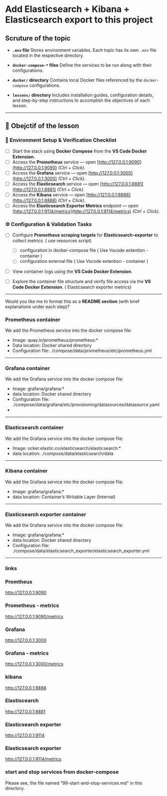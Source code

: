 # Add Elasticsearch + Kibana + Elasticsearch export to this project


## Scruture of the topic 

* **`.env` file**
  Stores environment variables. Each topic has its own `.env` file located in the respective directory.

* **`docker-compose-*` files**
  Define the services to be run along with their configurations.

* **`docker/` directory**
  Contains local Docker files referenced by the `docker-compose` configurations.

* **`lessons/` directory**
  Includes installation guides, configuration details, and step-by-step instructions to accomplish the objectives of each lesson.

---

## 🧾 Obejctif of the lesson 

### 🧩 Environment Setup & Verification Checklist

* [ ] Start the stack using **Docker Compose** from the **VS Code Docker Extension**.
* [ ] Access the **Prometheus** service — open [http://127.0.0.1:9090](http://127.0.0.1:9090) *(Ctrl + Click)*.
* [ ] Access the **Grafana** service — open [http://127.0.0.1:3000](http://127.0.0.1:3000) *(Ctrl + Click)*.
* [ ] Access the **Elasticsearch** service — open [http://127.0.0.1:8881](http://127.0.0.1:8881) *(Ctrl + Click)*.
* [ ] Access the **Kibana** service — open [http://127.0.0.1:8888](http://127.0.0.1:8888) *(Ctrl + Click)*.
* [ ] Access the **Elasticsearch Exporter Metrics** endpoint — open [http://127.0.0.1:9114/metrics](http://127.0.0.1:9114/metrics) *(Ctrl + Click)*.

### ⚙️ Configuration & Validation Tasks

* [ ] Configure **Prometheus scraping targets** for **Elasticsearch-exporter** to collect metrics. ( use resources script)
  * [ ] configuration in docker-compose file ( Use Vscode extention - container )
  * [ ] configuration external file ( Use Vscode extention - container )
* [ ] View container logs using the **VS Code Docker Extension**.
* [ ] Explore the container file structure and verify file access via the **VS Code Docker Extension**. ( Elasticsearch exporter metrics)
  

---

Would you like me to format this as a **README section** (with brief explanations under each step)?


### Prometheus container

We add the Prometheus service into the docker compose file: 
- Image: quay.io/prometheus/prometheus:*
- Data location: Docker shared directory
- Configuration file: ./compose/data/prometheus/etc/prometheus.yml

---

### Grafana container

We add the Grafana service into the docker compose file: 
- Image: grafana/grafana:*
- data location: Docker shared directory
- Configuration file: ./compose/data/grafana/etc/provisioning/datasources/datasource.yaml
- 
---

### Elasticsearch container

We add the Grafana service into the docker compose file: 
- Image: ocker.elastic.co/elasticsearch/elasticsearch:*
- data location: ./compose/data/elasticsearch/data
---

### Kibana container

We add the Grafana service into the docker compose file: 
- Image: grafana/grafana:*
- data location: Container’s Writable Layer (Internal)
---

### Elasticsearch exporter container

We add the Grafana service into the docker compose file: 
- Image: grafana/grafana:*
- data location: Docker shared directory
- Configuration file: ./compose/data/elasticsearch_exporter/elasticsearch_exporter.yml
---


### links
### Promtheus
http://127.0.0.1:9090
### Prometheus - metrics
http://127.0.0.1:9090/metrics
### Grafana 
http://127.0.0.1:3000
### Grafana - metrics
http://127.0.0.1:3000/metrics
### kibana
http://127.0.0.1:8888
### Elastiscearch 
http://127.0.0.1:8881
### Elasticsearch exporter
http://127.0.0.1:9114
### Elasticsearch exporter
http://127.0.0.1:9114/metrics


### start and stop services from docker-compose
Please see, the file named "99-start-and-stop-services.md" in this directory.
